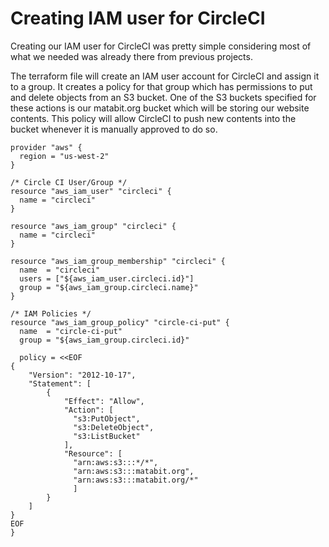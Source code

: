 # Creating IAM user for CircleCI

Creating our IAM user for CircleCI was pretty simple considering most of what we needed was already there from previous projects. 

The terraform file will create an IAM user account for CircleCI and assign it to a group. It creates a policy for that group which has permissions to put and delete objects from an S3 bucket. One of the S3 buckets specified for these actions is our matabit.org bucket which will be storing our website contents. This policy will allow CircleCI to push new contents into the bucket whenever it is manually approved to do so.

```
provider "aws" {
  region = "us-west-2"
}

/* Circle CI User/Group */
resource "aws_iam_user" "circleci" {
  name = "circleci"
}

resource "aws_iam_group" "circleci" {
  name = "circleci"
}

resource "aws_iam_group_membership" "circleci" {
  name  = "circleci"
  users = ["${aws_iam_user.circleci.id}"]
  group = "${aws_iam_group.circleci.name}"
}

/* IAM Policies */
resource "aws_iam_group_policy" "circle-ci-put" {
  name  = "circle-ci-put"
  group = "${aws_iam_group.circleci.id}"

  policy = <<EOF
{
    "Version": "2012-10-17",
    "Statement": [
        {
            "Effect": "Allow",
            "Action": [
              "s3:PutObject",
              "s3:DeleteObject",
              "s3:ListBucket"
            ],
            "Resource": [
              "arn:aws:s3:::*/*",
              "arn:aws:s3:::matabit.org",
              "arn:aws:s3:::matabit.org/*"
              ]
        }
    ]
}
EOF
}
```